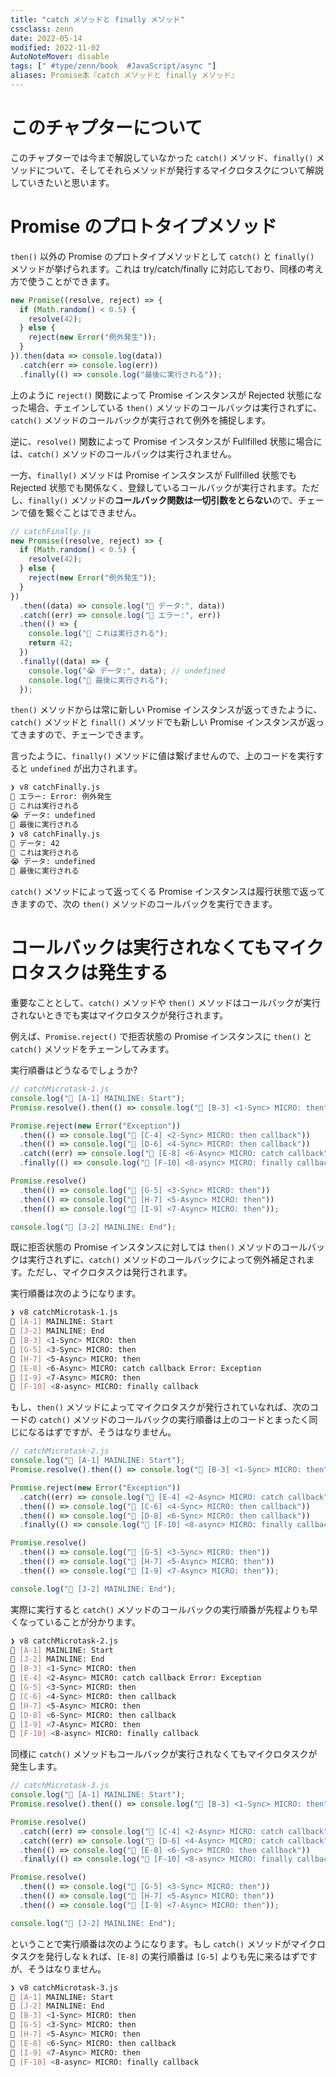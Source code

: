 ```yaml
---
title: "catch メソッドと finally メソッド"
cssclass: zenn
date: 2022-05-14
modified: 2022-11-02
AutoNoteMover: disable
tags: [" #type/zenn/book  #JavaScript/async "]
aliases: Promise本『catch メソッドと finally メソッド』
---
```


# このチャプターについて

このチャプターでは今まで解説していなかった `catch()` メソッド、`finally()` メソッドについて、そしてそれらメソッドが発行するマイクロタスクについて解説していきたいと思います。

# Promise のプロトタイプメソッド

`then()` 以外の Promise のプロトタイプメソッドとして `catch()` と `finally()` メソッドが挙げられます。これは try/catch/finally に対応しており、同様の考え方で使うことができます。

```js
new Promise((resolve, reject) => {
  if (Math.random() < 0.5) {
    resolve(42);
  } else {
    reject(new Error("例外発生"));
  }
}).then(data => console.log(data))
  .catch(err => console.log(err))
  .finally(() => console.log("最後に実行される"));
```

上のように `reject()` 関数によって Promise インスタンスが Rejected 状態になった場合、チェインしている `then()` メソッドのコールバックは実行されずに、`catch()` メソッドのコールバックが実行されて例外を捕捉します。

逆に、`resolve()` 関数によって Promise インスタンスが Fullfilled 状態に場合には、`catch()` メソッドのコールバックは実行されません。

一方、`finally()` メソッドは Promise インスタンスが Fullfilled 状態でも Rejected 状態でも関係なく、登録しているコールバックが実行されます。ただし、`finally()` メソッドの**コールバック関数は一切引数をとらない**ので、チェーンで値を繋ぐことはできません。

```js
// catchFinally.js
new Promise((resolve, reject) => {
  if (Math.random() < 0.5) {
    resolve(42);
  } else {
    reject(new Error("例外発生"));
  }
})
  .then((data) => console.log("🤟 データ:", data))
  .catch((err) => console.log("👹 エラー:", err))
  .then(() => {
    console.log("👻 これは実行される");
    return 42;
  })
  .finally((data) => {
    console.log("😭 データ:", data); // undefined
    console.log("👦 最後に実行される");
  });
```

`then()` メソッドからは常に新しい Promise インスタンスが返ってきたように、`catch()` メソッドと `finall()` メソッドでも新しい Promise インスタンスが返ってきますので、チェーンできます。

言ったように、`finally()` メソッドに値は繋げませんので、上のコードを実行すると `undefined` が出力されます。

```sh
❯ v8 catchFinally.js
👹 エラー: Error: 例外発生
👻 これは実行される
😭 データ: undefined
👦 最後に実行される
❯ v8 catchFinally.js
🤟 データ: 42
👻 これは実行される
😭 データ: undefined
👦 最後に実行される
```

`catch()` メソッドによって返ってくる Promise インスタンスは履行状態で返ってきますので、次の `then()` メソッドのコールバックを実行できます。

# コールバックは実行されなくてもマイクロタスクは発生する

重要なこととして、`catch()` メソッドや `then()` メソッドはコールバックが実行されないときでも実はマイクロタスクが発行されます。

例えば、`Promise.reject()` で拒否状態の Promise インスタンスに `then()` と `catch()` メソッドをチェーンしてみます。

実行順番はどうなるでしょうか?

```js
// catchMicrotask-1.js
console.log("🦖 [A-1] MAINLINE: Start");
Promise.resolve().then(() => console.log("👦 [B-3] <1-Sync> MICRO: then"));

Promise.reject(new Error("Exception"))
  .then(() => console.log("👻 [C-4] <2-Sync> MICRO: then callback"))
  .then(() => console.log("👻 [D-6] <4-Sync> MICRO: then callback"))
  .catch((err) => console.log("👹 [E-8] <6-Async> MICRO: catch callback", err))
  .finally(() => console.log("🦄 [F-10] <8-async> MICRO: finally callback"));

Promise.resolve()
  .then(() => console.log("👦 [G-5] <3-Sync> MICRO: then"))
  .then(() => console.log("👦 [H-7] <5-Async> MICRO: then"))
  .then(() => console.log("👦 [I-9] <7-Async> MICRO: then"));

console.log("🦖 [J-2] MAINLINE: End");
```

既に拒否状態の Promise インスタンスに対しては `then()` メソッドのコールバックは実行されずに、`catch()` メソッドのコールバックによって例外補足されます。ただし、マイクロタスクは発行されます。

実行順番は次のようになります。

```sh
❯ v8 catchMicrotask-1.js
🦖 [A-1] MAINLINE: Start
🦖 [J-2] MAINLINE: End
👦 [B-3] <1-Sync> MICRO: then
👦 [G-5] <3-Sync> MICRO: then
👦 [H-7] <5-Async> MICRO: then
👹 [E-8] <6-Async> MICRO: catch callback Error: Exception
👦 [I-9] <7-Async> MICRO: then
🦄 [F-10] <8-async> MICRO: finally callback
```

もし、`then()` メソッドによってマイクロタスクが発行されていなれば、次のコードの `catch()` メソッドのコールバックの実行順番は上のコードとまったく同じになるはずですが、そうはなりません。

```js
// catchMicrotask-2.js
console.log("🦖 [A-1] MAINLINE: Start");
Promise.resolve().then(() => console.log("👦 [B-3] <1-Sync> MICRO: then"));

Promise.reject(new Error("Exception"))
  .catch((err) => console.log("👹 [E-4] <2-Async> MICRO: catch callback", err))
  .then(() => console.log("👻 [C-6] <4-Sync> MICRO: then callback"))
  .then(() => console.log("👻 [D-8] <6-Sync> MICRO: then callback"))
  .finally(() => console.log("🦄 [F-10] <8-async> MICRO: finally callback"));

Promise.resolve()
  .then(() => console.log("👦 [G-5] <3-Sync> MICRO: then"))
  .then(() => console.log("👦 [H-7] <5-Async> MICRO: then"))
  .then(() => console.log("👦 [I-9] <7-Async> MICRO: then"));

console.log("🦖 [J-2] MAINLINE: End");
```

実際に実行すると `catch()` メソッドのコールバックの実行順番が先程よりも早くなっていることが分かります。

```sh
❯ v8 catchMicrotask-2.js
🦖 [A-1] MAINLINE: Start
🦖 [J-2] MAINLINE: End
👦 [B-3] <1-Sync> MICRO: then
👹 [E-4] <2-Async> MICRO: catch callback Error: Exception
👦 [G-5] <3-Sync> MICRO: then
👻 [C-6] <4-Sync> MICRO: then callback
👦 [H-7] <5-Async> MICRO: then
👻 [D-8] <6-Sync> MICRO: then callback
👦 [I-9] <7-Async> MICRO: then
🦄 [F-10] <8-async> MICRO: finally callback
```

同様に `catch()` メソッドもコールバックが実行されなくてもマイクロタスクが発生します。

```js
// catchMicrotask-3.js
console.log("🦖 [A-1] MAINLINE: Start");
Promise.resolve().then(() => console.log("👦 [B-3] <1-Sync> MICRO: then"));

Promise.resolve()
  .catch((err) => console.log("👹 [C-4] <2-Async> MICRO: catch callback", err))
  .catch((err) => console.log("👹 [D-6] <4-Async> MICRO: catch callback", err))
  .then(() => console.log("👻 [E-8] <6-Sync> MICRO: then callback"))
  .finally(() => console.log("🦄 [F-10] <8-async> MICRO: finally callback"));

Promise.resolve()
  .then(() => console.log("👦 [G-5] <3-Sync> MICRO: then"))
  .then(() => console.log("👦 [H-7] <5-Async> MICRO: then"))
  .then(() => console.log("👦 [I-9] <7-Async> MICRO: then"));

console.log("🦖 [J-2] MAINLINE: End");
```

ということで実行順番は次のようになります。もし `catch()` メソッドがマイクロタスクを発行しな k れば、`[E-8]` の実行順番は `[G-5]`   よりも先に来るはずですが、そうはなりません。
 
```sh
❯ v8 catchMicrotask-3.js
🦖 [A-1] MAINLINE: Start
🦖 [J-2] MAINLINE: End
👦 [B-3] <1-Sync> MICRO: then
👦 [G-5] <3-Sync> MICRO: then
👦 [H-7] <5-Async> MICRO: then
👻 [E-8] <6-Sync> MICRO: then callback
👦 [I-9] <7-Async> MICRO: then
🦄 [F-10] <8-async> MICRO: finally callback
```
